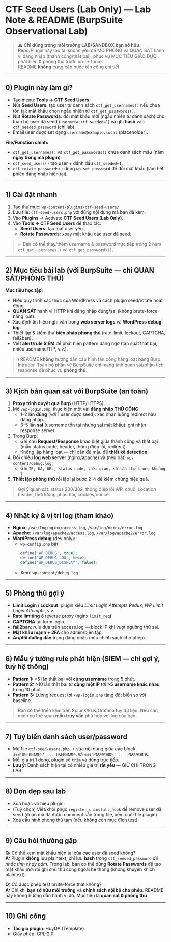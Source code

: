 # CTF Seed Users (Lab Only) — Lab Note & README (BurpSuite Observational Lab)

> ⚠️ **Chỉ dùng trong môi trường LAB/SANDBOX bạn sở hữu.** Repo/Plugin này tạo tài khoản yếu để MÔ PHỎNG và QUAN SÁT hành vi đăng nhập (thành công/thất bại), phục vụ MỤC TIÊU GIÁO DỤC: phát hiện & phòng thủ trước brute-force.  
> README **không** cung cấp bước tấn công chi tiết.

---

## 0) Plugin này làm gì?
- Tạo menu: **Tools → CTF Seed Users**.
- Nút **Seed Users**: tạo user từ danh sách `ctf_get_usernames()` nếu chưa tồn tại; mật khẩu chọn ngẫu nhiên từ `ctf_get_passwords()`.
- Nút **Rotate Passwords**: đổi mật khẩu mới (ngẫu nhiên từ danh sách) cho toàn bộ user đã seed (`usermeta ctf_seeded=1`) và ghi **hash** vào `ctf_seeded_password` (chỉ lab).
- Email user được set dạng `username@example.local` (placeholder).

**File/Function chính:**
- `ctf_get_usernames()` và `ctf_get_passwords()` chứa danh sách mẫu (nằm **ngay trong mã plugin**).  
- `ctf_seed_users()` tạo user + đánh dấu `ctf_seeded=1`.
- `ctf_rotate_passwords()` dùng `wp_set_password` để đổi mật khẩu (làm hết phiên đăng nhập hiện tại).

---

## 1) Cài đặt nhanh
1. Tạo thư mục: `wp-content/plugins/ctf-seed-users/`
2. Lưu file: `ctf-seed-users.php` với đúng nội dung mã bạn đã kèm.
3. Vào **Plugins** → Activate **CTF Seed Users (Lab Only)**.
4. Vào **Tools → CTF Seed Users** để thao tác:
   - **Seed Users**: tạo loạt user yếu.
   - **Rotate Passwords**: xoay mật khẩu các user đã seed.

> ✅ Bạn có thể thay/thêm username & password trực tiếp trong 2 hàm `ctf_get_usernames()` và `ctf_get_passwords()`.

---

## 2) Mục tiêu bài lab (với BurpSuite — chỉ QUAN SÁT/PHÒNG THỦ)
**Mục tiêu học tập:**
- Hiểu quy trình xác thực của WordPress và cách plugin seed/rotate hoạt động.
- **QUAN SÁT** hành vi HTTP khi đăng nhập đúng/sai (không brute-force hàng loạt).
- Xác định tín hiệu nghi vấn trong **web server logs** và **WordPress debug log**.
- Thiết lập & kiểm thử **biện pháp phòng thủ** (rate-limit, lockout, CAPTCHA, fail2ban).
- Viết **alert/rule SIEM** để phát hiện pattern đáng ngờ (tần suất thất bại, nhiều username/1 IP, v.v.).

> ℹ️ README **không** hướng dẫn cấu hình tấn công hàng loạt bằng Burp Intruder. Toàn bộ phần về BurpSuite chỉ mang tính quan sát/phân tích response để phục vụ **phòng thủ**.

---

## 3) Kịch bản quan sát với BurpSuite (an toàn)
1. **Proxy trình duyệt qua Burp** (HTTP/HTTPS).
2. Mở `/wp-login.php`, thực hiện một vài **đăng nhập THỦ CÔNG**:
   - 1–2 lần **đúng** (với 1 user được seed): xác nhận luồng redirect hậu đăng nhập.
   - 3–5 lần **sai** (username tồn tại nhưng sai mật khẩu): ghi nhận response server.
3. Trong Burp:
   - Ghi chú **Request/Response** khác biệt giữa thành công và thất bại (mẫu status code, header, thông điệp lỗi, redirect).
   - Không lặp hàng loạt — chỉ cần đủ mẫu để **thiết kế detection**.
4. Đối chiếu **log web server** (nginx/apache) và (nếu bật) `wp-content/debug.log`:
   - Ghi `IP, UA, URL, status code, thời gian, số lần thử trong khoảng T`.
5. **Thiết lập phòng thủ** rồi lặp lại bước 2–4 để kiểm chứng hiệu quả.

> Gợi ý quan sát: status 200/302, thông điệp lỗi WP, chuỗi Location header, thời lượng phản hồi, cookies/nonce.

---

## 4) Nhật ký & vị trí log (tham khảo)
- **Nginx**: `/var/log/nginx/access.log`, `/var/log/nginx/error.log`
- **Apache**: `/var/log/apache2/access.log`, `/var/log/apache2/error.log`
- **WordPress debug** (dev only):
  - `wp-config.php` bật:
    ```php
    define('WP_DEBUG', true);
    define('WP_DEBUG_LOG', true);
    define('WP_DEBUG_DISPLAY', false);
    ```
  - Xem: `wp-content/debug.log`

---

## 5) Phòng thủ gợi ý
- **Limit Login / Lockout**: plugin kiểu *Limit Login Attempts Redux*, *WP Limit Login Attempts*, v.v.
- **Rate limiting** ở reverse proxy (nginx `limit_req`).
- **CAPTCHA** tại form login.
- **fail2ban**: rule dựa trên access.log — block IP khi vượt ngưỡng thử sai.
- **Mật khẩu mạnh + 2FA** cho admin/biên tập.
- **Ẩn/đổi đường dẫn** trang đăng nhập (nếu chính sách cho phép).

---

## 6) Mẫu ý tưởng rule phát hiện (SIEM — chỉ gợi ý, tuỳ hệ thống)
- **Pattern 1:** >5 lần thất bại với **cùng username** trong 5 phút.
- **Pattern 2:** >10 lần thất bại từ **cùng một IP** tới **>5 username khác nhau** trong 10 phút.
- **Pattern 3:** Lượng request tới `/wp-login.php` tăng đột biến so với baseline.

> Bạn có thể triển khai trên Splunk/ELK/Grafana tuỳ dữ liệu. Nếu cần, mình có thể soạn **mẫu truy vấn** phù hợp với log của bạn.

---

## 7) Tuỳ biến danh sách user/password
- Mở file `ctf-seed-users.php` → sửa nội dung giữa các block `<<<'USERNAMES' ... USERNAMES` và `<<<'PASSWORDS' ... PASSWORDS`.
- Mỗi giá trị 1 dòng, plugin sẽ `trim` và dùng trực tiếp.
- **Lưu ý**: Danh sách hiện tại có nhiều giá trị **rất yếu** — GIỮ CHỈ TRONG LAB.

---

## 8) Dọn dẹp sau lab
- Xoá hoặc vô hiệu plugin.
- (Tuỳ chọn) Viết/khôi phục `register_uninstall_hook` để remove user đã seed (đoạn mã đã được comment sẵn trong file, xem cuối file plugin).
- Xoá cấu hình phòng thủ tạm (nếu không còn mục đích test).

---

## 9) Câu hỏi thường gặp
**Q:** Có thể xem mật khẩu hiện tại của các user đã seed không?  
**A:** Plugin **không** lưu plaintext, chỉ lưu **hash** trong `ctf_seeded_password` *để nhắc tính nhạy cảm*. Trong lab, bạn có thể dùng **Rotate Passwords** để tạo mật khẩu mới rồi ghi chú thủ công ngoài hệ thống (không khuyến khích plaintext).

**Q:** Có được phép test brute-force thật không?  
**A:** Chỉ khi **bạn sở hữu môi trường** và **chính sách nội bộ cho phép**. README này không hướng dẫn hành vi đó. Mục tiêu là **quan sát & phòng thủ**.

---

## 10) Ghi công
- **Tác giả plugin**: HuyQA (Template)  
- Giấy phép: GPL-2.0

